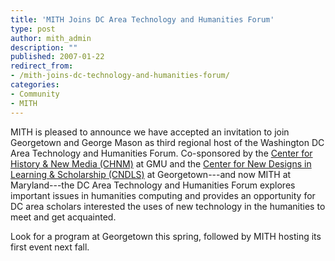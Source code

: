 ```yaml
---
title: 'MITH Joins DC Area Technology and Humanities Forum'
type: post
author: mith_admin
description: ""
published: 2007-01-22
redirect_from: 
- /mith-joins-dc-technology-and-humanities-forum/
categories:
- Community
- MITH
---
```

MITH is pleased to announce we have accepted an invitation to join Georgetown and George Mason as third regional host of the Washington DC Area Technology and Humanities Forum. Co-sponsored by the [Center for History & New Media (CHNM)](http://chnm.gmu.edu/) at GMU and the [Center for New Designs in Learning & Scholarship (CNDLS)](http://cndls.georgetown.edu/) at Georgetown---and now MITH at Maryland---the DC Area Technology and Humanities Forum explores important issues in humanities computing and provides an opportunity for DC area scholars interested the uses of new technology in the humanities to meet and get acquainted.

Look for a program at Georgetown this spring, followed by MITH hosting its first event next fall.
